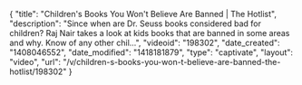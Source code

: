 {
    "title": "Children's Books You Won't Believe Are Banned | The Hotlist",
    "description": "Since when are Dr. Seuss books considered bad for children? Raj Nair takes a look at kids books that are banned in some areas and why. Know of any other chil...",
    "videoid": "198302",
    "date_created": "1408046552",
    "date_modified": "1418181879",
    "type": "captivate",
    "layout": "video",
    "url": "\/v\/children-s-books-you-won-t-believe-are-banned-the-hotlist\/198302"
}